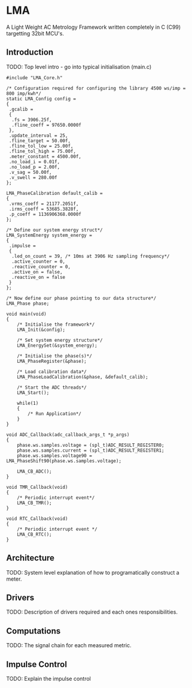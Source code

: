 # LMA
A Light Weight AC Metrology Framework written completely in C (C99) targetting 32bit MCU's.

## Introduction
TODO: Top level intro - go into typical initialisation (main.c)

```
#include "LMA_Core.h"

/* Configuration required for configuring the library 4500 ws/imp = 800 imp/kwh*/
static LMA_Config config =
{
 .gcalib =
 {
  .fs = 3906.25f,
  .fline_coeff = 97650.0000f
 },
 .update_interval = 25,
 .fline_target = 50.00f,
 .fline_tol_low = 25.00f,
 .fline_tol_high = 75.00f,
 .meter_constant = 4500.00f,
 .no_load_i = 0.01f,
 .no_load_p = 2.00f,
 .v_sag = 50.00f,
 .v_swell = 280.00f
};

LMA_PhaseCalibration default_calib =
{
 .vrms_coeff = 21177.2051f,
 .irms_coeff = 53685.3828f,
 .p_coeff = 1136906368.0000f
};

/* Define our system energy struct*/
LMA_SystemEnergy system_energy =
{
 .impulse =
 {
  .led_on_count = 39, /* 10ms at 3906 Hz sampling frequency*/
  .active_counter = 0,
  .reactive_counter = 0,
  .active_on = false,
  .reactive_on = false
 }
};

/* Now define our phase pointing to our data structure*/
LMA_Phase phase;

void main(void)
{
    /* Initialise the framework*/
    LMA_Init(&config);

    /* Set system energy structure*/
    LMA_EnergySet(&system_energy);

    /* Initialise the phase(s)*/
    LMA_PhaseRegister(&phase);

    /* Load calibration data*/
    LMA_PhaseLoadCalibration(&phase, &default_calib);

    /* Start the ADC threads*/
    LMA_Start();

    while(1)
    {
		/* Run Application*/
    }
}

void ADC_Callback(adc_callback_args_t *p_args)
{
    phase.ws.samples.voltage = (spl_t)ADC_RESULT_REGISTER0;
    phase.ws.samples.current = (spl_t)ADC_RESULT_REGISTER1;
    phase.ws.samples.voltage90 = LMA_PhaseShift90(phase.ws.samples.voltage);

    LMA_CB_ADC();
}

void TMR_Callback(void)
{
	/* Periodic interrupt event*/
    LMA_CB_TMR();
}

void RTC_Callback(void)
{
    /* Periodic interrupt event */
    LMA_CB_RTC();
}
```

## Architecture
TODO: System level explanation of how to programatically construct a meter.

## Drivers
TODO: Description of drivers required and each ones responsibilities.

## Computations
TODO: The signal chain for each measured metric.

## Impulse Control
TODO: Explain the impulse control

